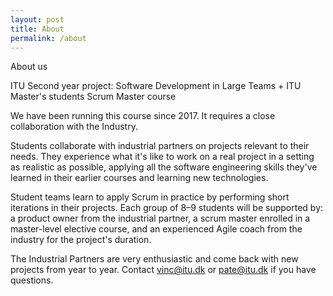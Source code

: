 ```yaml
---
layout: post
title: About
permalink: /about
---
```


About us


ITU Second year project: Software Development in Large Teams + ITU Master's students Scrum Master course

We have been running this course since 2017. It requires a close collaboration with the Industry. 

Students collaborate with industrial partners on projects relevant to their needs. They experience what it's like to work on a real project in a setting as realistic as possible, applying all the software engineering skills they've learned in their earlier courses and learning new technologies.

Student teams learn to apply Scrum in practice by performing short iterations in their projects. Each group of 8–9 students will be supported by: a product owner from the industrial partner, a scrum master enrolled in a master-level elective course, and an experienced Agile coach from the industry for the project's duration. 

The Industrial Partners are very enthusiastic and come back with new projects from year to year. Contact vinc@itu.dk or pate@itu.dk if you have questions. 
